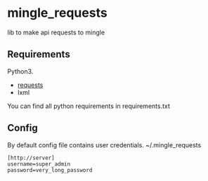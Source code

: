 mingle_requests
==============================
lib to make api requests to mingle


Requirements
------------
Python3.

* [requests](python-requests.org)
* lxml

You can find all python requirements in requirements.txt

Config
------
By default config file contains user credentials. ~/.mingle_requests

```
[http://server]
username=super_admin
password=very_long_password
```
